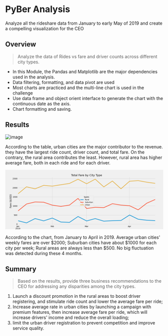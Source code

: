 # PyBer Analysis
Analyze all the rideshare data from January to early May of 2019 and create a compelling visualization for the CEO

## Overview

> Analyze the data of Rides vs fare and driver counts across different city types. 

* In this Module, the Pandas and Matplotlib are the major dependencies used in the analysis. 
* Data filtering, formatting, and data pivot are used
* Most charts are practiced and the multi-line chart is used in the challenge
* Use data frame and object orient interface to generate the chart with the continuous date as the axis.
* Chart formatting and saving.

## Results

![image](https://user-images.githubusercontent.com/48306359/127553640-a5c94add-6ae9-4d2a-a7d5-129aa786ca71.png)

According to the table, urban cities are the major contributor to the revenue. they have the largest ride count, driver count, and total fare. On the contrary, the rural area contributes the least. However, rural area has higher average fare, both in each ride and for each driver.

![chart](analysis/PyBer_fare_summary.png)

According to the chart, from January to April in 2019. Average urban cities' weekly fares are over $2000; Suburban cities have about $1000 for each city per week; Rural areas are always less than $500. No big fluctuation was detected during these 4 months.

## Summary

> Based on the results, provide three business recommendations to the CEO for addressing any disparities among the city types.

1. Launch a discount promotion in the rural areas to boost driver registering, and stimulate ride count and lower the average fare per ride;
2. Increase average rate in urban cities by launching a campaign with premium features, then increase average fare per ride, which will increase drivers' income and reduce the overall loading;
3. limit the urban driver registration to prevent competition and improve service quality.
